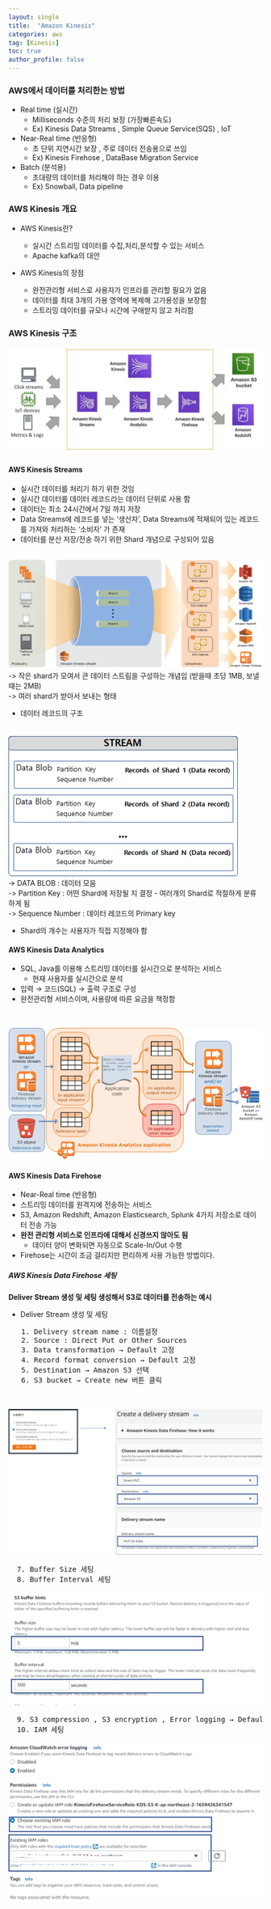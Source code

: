 ```yaml
---
layout: single
title:  "Amazon Kinesis"
categories: aws
tag: [Kinesis]
toc: true
author_profile: false
---
```


### AWS에서 데이터를 처리한는 방법

* Real time (실시간)
  * Milliseconds 수준의 처리 보장 (가장빠른속도)
  * Ex) Kinesis Data Streams , Simple Queue Service(SQS) , IoT
* Near-Real time (반응형)
  * 초 단위 지연시간 보장 , 주로 데이터 전송용으로 쓰임
  * Ex) Kinesis Firehose , DataBase Migration Service
* Batch (분석용)
  * 초대량의 데이터를 처리해야 하는 경우 이용
  * Ex) Snowball, Data pipeline

### AWS Kinesis 개요

* AWS Kinesis란?
  * 실시간 스트리밍 데이터를 수집,처리,분석할 수 있는 서비스
  * Apache kafka의 대안

* AWS Kinesis의 장점
  * 완전관리형 서비스로 사용자가 인프라를 관리할 필요가 없음
  * 데이터를 최대 3개의 가용 영역에 복제해 고가용성을 보장함
  * 스트리밍 데이터를 규모나 시간에 구애받지 않고 처리함
  
### AWS Kinesis 구조

<img src="../../images/2022-07-20-aws-ex9/pic-1.png"> 

#### AWS Kinesis Streams

* 실시간 데이터를 처리기 하기 위한 것임
* 실시간 데이터를 데이터 레코드라는  데이터 단위로 사용 함
* 데이터는 최소 24시간에서 7일 까지 저장
* Data Streams에 레코드를 넣는 ‘생산자’, Data Streams에 적재되어 있는 레코드를 가져와 처리하는 ‘소비자’ 가 존재
* 데이터를 분산 저장/전송 하기 위한 Shard 개념으로 구성되어 있음
<br><br>
<img src="../../images/2022-07-20-aws-ex9/pic-2.png"> 
<br>
 -> 작은 shard가 모여서 큰 데이터 스트림을 구성하는 개념임 (받을때 초당 1MB, 보낼때는 2MB)<br>
 -> 여러 shard가 받아서 보내는 형태<br>

* 데이터 레코드의 구조
<br>
<img src="../../images/2022-07-20-aws-ex9/pic-3.png"> 
<br>
 -> DATA BLOB :  데이터 모음<br>
 -> Partition Key : 어떤 Shard에 저장될 지 결정 - 여러개의 Shard로 적절하게 분류 하게 됨<br>
 -> Sequence Number : 데이터 레코드의 Primary key<br>

* Shard의 개수는 사용자가 직접 지정해야 함

  
#### AWS Kinesis Data Analytics

* SQL, Java를 이용해 스트리밍 데이터를 실시간으로 분석하는 서비스
  * 현재 사용자를 실시간으로 분석
* 입력 → 코드(SQL) → 출력 구조로 구성
* 완전관리형 서비스이며, 사용량에 따른 요금을 책정함
<br>
<br>
<img src="../../images/2022-07-20-aws-ex9/pic-4.png"> 
<br>

#### AWS Kinesis Data Firehose
* Near-Real time (반응형)
* 스트리밍 데이터를 원격지에 전송하는 서비스
* S3, Amazon Redshift, Amazon Elasticsearch, Splunk 4가지 저장소로 데이터 전송 가능
* <b>완전 관리형 서비스로 인프라에 대해서 신경쓰지 않아도 됨</b>
  * 데이터 양이 변화되면 자동으로 Scale-In/Out 수행
* Firehose는 시간이 조금 걸리지만 편리하게 사용 가능한 방법이다.

##### AWS Kinesis Data Firehose 세팅

<b>Deliver Stream 생성 및 세팅 생성해서 S3로 데이터를 전송하는 예시</b>

* Deliver Stream 생성 및 세팅

<pre>
   1. Delivery stream name : 이름설정
   2. Source : Direct Put or Other Sources
   3. Data transformation → Default 고정
   4. Record format conversion → Default 고정
   5. Destination → Amazon S3 선택
   6. S3 bucket → Create new 버튼 클릭
</pre>

<br>
<br>
<img src="../../images/2022-07-20-aws-ex9/Pr1.png"> 
<pre>
  7. Buffer Size 세팅
  8. Buffer Interval 세팅
</pre>

<img src="../../images/2022-07-20-aws-ex9/Pr2.png"> 

<pre>
  9. S3 compression , S3 encryption , Error logging → Default 고정
  10. IAM 세팅
</pre>

<img src="../../images/2022-07-20-aws-ex9/Pr3.png"> 

